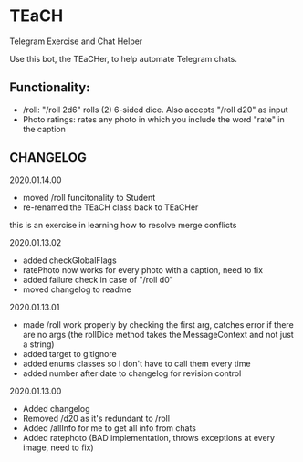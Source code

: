# TEaCH
Telegram Exercise and Chat Helper

Use this bot, the TEaCHer, to help automate Telegram chats.

## Functionality:
- /roll: "/roll 2d6" rolls (2) 6-sided dice. Also accepts "/roll d20" as input
- Photo ratings: rates any photo in which you include the word "rate" in the caption

## CHANGELOG

2020.01.14.00
- moved /roll funcitonality to Student
- re-renamed the TEaCH class back to TEaCHer

this is an exercise in learning how to resolve merge conflicts 

2020.01.13.02
- added checkGlobalFlags
- ratePhoto now works for every photo with a caption, need to fix
- added failure check in case of "/roll d0"
- moved changelog to readme
   
2020.01.13.01
- made /roll work properly by checking the first arg, catches error if there are no args (the rollDice method takes the MessageContext and not just a string)
- added target to gitignore
- added enums classes so I don't have to call them every time
- added number after date to changelog for revision control

2020.01.13.00
- Added changelog
- Removed /d20 as it's redundant to /roll
- Added /allInfo for me to get all info from chats
- Added ratephoto (BAD implementation, throws exceptions at every image, need to fix)
